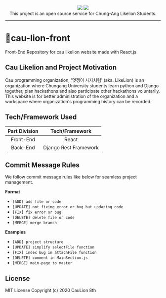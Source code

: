 <p align="center"> 
<img src="https://img.shields.io/github/license/ddongule/cau-lion-front?style=flat-square" />
<img src="https://img.shields.io/github/stars/ddongule/cau-lion-front?style=social" />
<br>This project is an open source service for Chung-Ang Likelion Students.
</p>

---

# 🦁cau-lion-front
Front-End Repository for cau likelion website made with React.js

## Cau Likelion and Project Motivation
Cau programming organization, '멋쟁이 사자처럼' (aka. LikeLion) is an organization where Chungang University students learn python and Django together, plan hackathons and also participate other hackathons voluntarily.
This website is for better administration of the organization and a workspace where organization's programming history can be recorded.
  
## Tech/Framework Used  
| **Part Division** | **Tech/Framework** |
|:-------------:|:--------------:|
|Front-End|React|
|Back-End|Django Rest Framework|

## Commit Message Rules

We follow commit message rules like below for seamless project management.

**Format**

- `[ADD] add file or code`
- `[UPDATE] not fixing error or bug but updating code`
- `[FIX] fix error or bug`
- `[DELETE] delete file or code`
- `[MERGE] merge branch`

**Examples**

- `[ADD] project structure`
- `[UPDATE] simplify selectFile function`
- `[FIX] index bug in attachFile function`
- `[DELETE] comment in MainSection.js`
- `[MERGE] main-page to master`

## License
MIT License
Copyright (c) 2020 CauLion 8th 
